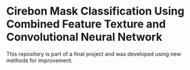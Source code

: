 # Cirebon Mask Classification Using Combined Feature Texture and Convolutional Neural Network

This repository is part of a final project and was developed using new methods for improvement.
